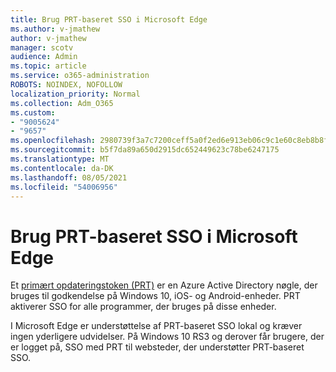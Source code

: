 ```yaml
---
title: Brug PRT-baseret SSO i Microsoft Edge
ms.author: v-jmathew
author: v-jmathew
manager: scotv
audience: Admin
ms.topic: article
ms.service: o365-administration
ROBOTS: NOINDEX, NOFOLLOW
localization_priority: Normal
ms.collection: Adm_O365
ms.custom:
- "9005624"
- "9657"
ms.openlocfilehash: 2980739f3a7c7200ceff5a0f2ed6e913eb06c9c1e60c8eb8b8f102f3f2760f01
ms.sourcegitcommit: b5f7da89a650d2915dc652449623c78be6247175
ms.translationtype: MT
ms.contentlocale: da-DK
ms.lasthandoff: 08/05/2021
ms.locfileid: "54006956"
---
```

# <a name="use-prt-based-sso-in-microsoft-edge"></a>Brug PRT-baseret SSO i Microsoft Edge

Et [primært opdateringstoken (PRT)](https://go.microsoft.com/fwlink/?linkid=2133632) er en Azure Active Directory nøgle, der bruges til godkendelse på Windows 10, iOS- og Android-enheder. PRT aktiverer SSO for alle programmer, der bruges på disse enheder.

I Microsoft Edge er understøttelse af PRT-baseret SSO lokal og kræver ingen yderligere udvidelser. På Windows 10 RS3 og derover får brugere, der er logget på, SSO med PRT til websteder, der understøtter PRT-baseret SSO.
